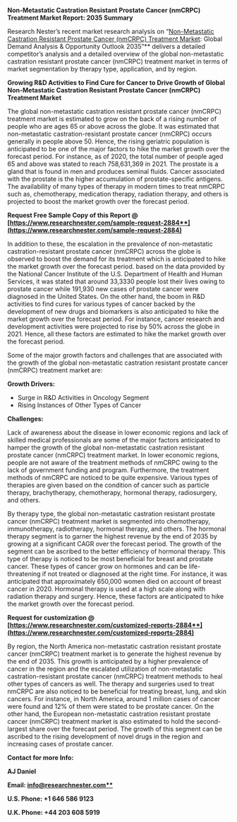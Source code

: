 ﻿<a name="_hlk128640010"></a>**Non-Metastatic Castration Resistant Prostate Cancer (nmCRPC) Treatment Market Report: 2035 Summary**

Research Nester’s recent market research analysis on “[Non-Metastatic Castration Resistant Prostate Cancer (nmCRPC) Treatment Market](https://www.researchnester.com/reports/non-metastatic-castration-resistant-prostate-cancer-treatment-market/2884): Global Demand Analysis & Opportunity Outlook 2035”** delivers a detailed competitor’s analysis and a detailed overview of the global non-metastatic castration resistant prostate cancer (nmCRPC) treatment market in terms of market segmentation by therapy type, application, and by region. 

**Growing R&D Activities to Find Cure for Cancer to Drive Growth of Global Non-Metastatic Castration Resistant Prostate Cancer (nmCRPC) Treatment Market** 

The global non-metastatic castration resistant prostate cancer (nmCRPC) treatment market is estimated to grow on the back of a rising number of people who are ages 65 or above across the globe. It was estimated that non-metastatic castration-resistant prostate cancer (nmCRPC) occurs generally in people above 50. Hence, the rising geriatric population is anticipated to be one of the major factors to hike the market growth over the forecast period. For instance, as of 2020, the total number of people aged 65 and above was stated to reach 758,631,369 in 2021. The prostate is a gland that is found in men and produces seminal fluids. Cancer associated with the prostate is the higher accumulation of prostate-specific antigens. The availability of many types of therapy in modern times to treat nmCRPC such as, chemotherapy, medication therapy, radiation therapy, and others is projected to boost the market growth over the forecast period. 

**Request Free Sample Copy of this Report @ [https://www.researchnester.com/sample-request-2884**](https://www.researchnester.com/sample-request-2884)**

In addition to these, the escalation in the prevalence of non-metastatic castration-resistant prostate cancer (nmCRPC) across the globe is observed to boost the demand for its treatment which is anticipated to hike the market growth over the forecast period. based on the data provided by the National Cancer Institute of the U.S. Department of Health and Human Services, it was stated that around 33,3330 people lost their lives owing to prostate cancer while 191,930 new cases of prostate cancer were diagnosed in the United States. On the other hand, the boom in R&D activities to find cures for various types of cancer backed by the development of new drugs and biomarkers is also anticipated to hike the market growth over the forecast period. For instance, cancer research and development activities were projected to rise by 50% across the globe in 2021. Hence, all these factors are estimated to hike the market growth over the forecast period. 

Some of the major growth factors and challenges that are associated with the growth of the global non-metastatic castration resistant prostate cancer (nmCRPC) treatment market are:

**Growth Drivers:**

- Surge in R&D Activities in Oncology Segment
- Rising Instances of Other Types of Cancer 

**Challenges:**

Lack of awareness about the disease in lower economic regions and lack of skilled medical professionals are some of the major factors anticipated to hamper the growth of the global non-metastatic castration resistant prostate cancer (nmCRPC) treatment market. In lower economic regions, people are not aware of the treatment methods of nmCRPC owing to the lack of government funding and program. Furthermore, the treatment methods of nmCRPC are noticed to be quite expensive. Various types of therapies are given based on the condition of cancer such as particle therapy, brachytherapy, chemotherapy, hormonal therapy, radiosurgery, and others.  

By therapy type, the global non-metastatic castration resistant prostate cancer (nmCRPC) treatment market is segmented into chemotherapy, immunotherapy, radiotherapy, hormonal therapy, and others. The hormonal therapy segment is to garner the highest revenue by the end of 2035 by growing at a significant CAGR over the forecast period. The growth of the segment can be ascribed to the better efficiency of hormonal therapy. This type of therapy is noticed to be most beneficial for breast and prostate cancer. These types of cancer grow on hormones and can be life-threatening if not treated or diagnosed at the right time. For instance, it was anticipated that approximately 650,000 women died on account of breast cancer in 2020. Hormonal therapy is used at a high scale along with radiation therapy and surgery. Hence, these factors are anticipated to hike the market growth over the forecast period.  

**Request for customization @ [https://www.researchnester.com/customized-reports-2884**](https://www.researchnester.com/customized-reports-2884)**

By region, the North America non-metastatic castration resistant prostate cancer (nmCRPC) treatment market is to generate the highest revenue by the end of 2035. This growth is anticipated by a higher prevalence of cancer in the region and the escalated utilization of non-metastatic castration-resistant prostate cancer (nmCRPC) treatment methods to heal other types of cancers as well. The therapy and surgeries used to treat nmCRPC are also noticed to be beneficial for treating breast, lung, and skin cancers. For instance, in North America, around 1 million cases of cancer were found and 12% of them were stated to be prostate cancer. On the other hand, the European non-metastatic castration resistant prostate cancer (nmCRPC) treatment market is also estimated to hold the second-largest share over the forecast period. The growth of this segment can be ascribed to the rising development of novel drugs in the region and increasing cases of prostate cancer. 

**Contact for more Info:**

**AJ Daniel**

**Email: [info@researchnester.com**](mailto:info@researchnester.com)**

**U.S. Phone: +1 646 586 9123** 

**U.K. Phone: +44 203 608 5919**
